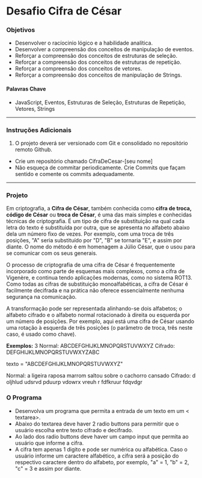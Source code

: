 # Desafio Cifra de César

### Objetivos
- Desenvolver o racíocinio lógico e a habilidade analítica.
- Desenvolver a compreensão dos conceitos de manipulação de eventos. 
- Reforçar a compreensão dos conceitos de estruturas de seleção. 
- Reforçar a compreensão dos conceitos de estruturas de repetição. 
- Reforçar a compreensão dos conceitos de vetores. 
- Reforçar a compreensão dos conceitos de manipulação de Strings.

#### Palavras Chave  
- JavaScript, Eventos, Estruturas de Seleção, Estruturas de Repetição, Vetores, Strings

---
### Instruções Adicionais 
1.	O projeto deverá ser versionado com Git e consolidado no repositório remoto Github.  
- Crie um repositório chamado CifraDeCesar-[seu nome]
- Não esqueça de commitar periodicamente. Crie Commits que façam sentido e comente os commits adequadamente.



--- 
### Projeto 

Em criptografia, a **Cifra de César**, também conhecida como **cifra de troca, código de César** ou **troca de César**, é uma das mais simples e conhecidas técnicas de criptografia. É um tipo de cifra de substituição na qual cada letra do texto é substituída por outra, que se apresenta no alfabeto abaixo dela um número fixo de vezes. Por exemplo, com uma troca de três posições, "A" seria substituído por "D", "B" se tornaria "E", e assim por diante. O nome do método é em homenagem a Júlio César, que o usou para se comunicar com os seus generais.  
   
O processo de criptografia de uma cifra de César é frequentemente incorporado como parte de esquemas mais complexos, como a cifra de Vigenère, e continua tendo aplicações modernas, como no sistema ROT13. Como todas as cifras de substituição monoalfabéticas, a cifra de César é facilmente decifrada e na prática não oferece essencialmente nenhuma segurança na comunicação.  
   
A transformação pode ser representada alinhando-se dois alfabetos; o alfabeto cifrado e o alfabeto normal rotacionado à direita ou esquerda por um número de posições. Por exemplo, aqui está uma cifra de César usando uma rotação à esquerda de três posições (o parâmetro de troca, três neste caso, é usado como chave).

**Exemplos:** 3
Normal:  ABCDEFGHIJKLMNOPQRSTUVWXYZ
Cifrado: DEFGHIJKLMNOPQRSTUVWXYZABC



texto = "ABCDEFGHIJKLMNOPQRSTUVWXYZ"

       
Normal:  a ligeira raposa marrom saltou sobre o cachorro cansado
Cifrado: d oljhlud udsrvd pduurp vdowrx vreuh r fdfkruur fdqvdgr

### O Programa

- Desenvolva um programa que permita a entrada de um texto em um < textarea>. 
- Abaixo do textarea deve haver 2 radio buttons para permitir que o usuário escolha entre texto cifrado e decifrado.
- Ao lado dos radio buttons deve haver um campo input que permita ao usuário que informe a cifra. 
- A cifra tem apenas 1 digito e pode ser numérica ou alfabética. Caso o usuário informe um caractere alfabético, a cifra será a posição do respectivo caractere dentro do alfabeto, por exemplo, "a" = 1, "b" = 2, "c" = 3 e assim por diante. 
 
